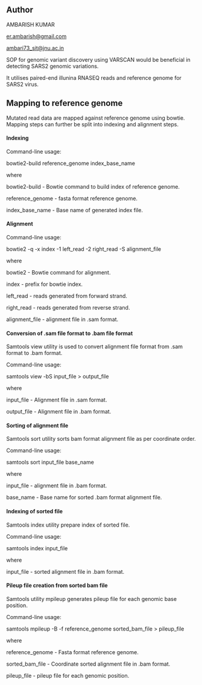 ## Author

AMBARISH KUMAR

er.ambarish@gmail.com

ambari73_sit@jnu.ac.in

SOP for genomic variant discovery using VARSCAN would be beneficial in detecting SARS2 genomic variations.

It utilises paired-end illunina RNASEQ reads and reference genome for SARS2 virus.

## Mapping to reference genome

Mutated read data are mapped against reference genome using bowtie.
Mapping steps can further be split into indexing and alignment steps.

#### Indexing 

Command-line usage:

bowtie2-build reference_genome index_base_name

where

bowtie2-build - Bowtie command to build index of reference genome.

reference_genome - fasta format reference genome.

index_base_name - Base name of generated index file.

#### Alignment 

Command-line usage:

bowtie2 -q -x index -1 left_read -2 right_read -S alignment_file

where

bowtie2 - Bowtie command for alignment.

index - prefix for bowtie index.

left_read - reads generated from forward strand.

right_read - reads generated from reverse strand.

alignment_file - alignment file in .sam format.

#### Conversion of .sam file format to .bam file format

Samtools view utility is used to convert alignment file format from .sam format to .bam format.

Command-line usage:

samtools view -bS input_file > output_file

where

input_file - Alignment file in .sam format.

output_file - Alignment file in .bam format.

#### Sorting of alignment file

Samtools sort utility sorts bam format alignment file as per coordinate order.

Command-line usage:

samtools sort input_file base_name

where

input_file - alignment file in .bam format.

base_name - Base name for sorted .bam format alignment file.

#### Indexing of sorted file

Samtools index utility prepare index of sorted file.

Command-line usage:

samtools index input_file

where

input_file - sorted alignment file in .bam format.

#### Pileup file creation from sorted bam file

Samtools utility mpileup generates pileup file for each genomic base position. 

Command-line usage:

samtools mpileup -B -f reference_genome sorted_bam_file > pileup_file

where

reference_genome - Fasta format reference genome.

sorted_bam_file - Coordinate sorted alignment file in .bam format.

pileup_file - pileup file for each genomic position.
